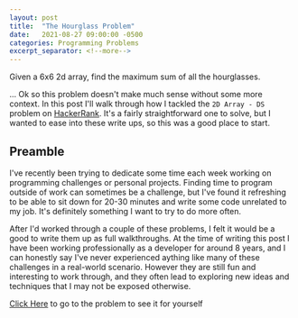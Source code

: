 ```yaml
---
layout: post
title:  "The Hourglass Problem"
date:   2021-08-27 09:00:00 -0500
categories: Programming Problems
excerpt_separator: <!--more-->
---
```


Given a 6x6 2d array, find the maximum sum of all the hourglasses.

... Ok so this problem doesn't make much sense without some more context. In this post I'll walk through how I tackled
the `2D Array - DS` problem on [HackerRank](https://www.hackerrank.com). It's a fairly straightforward one to solve,
but I wanted to ease into these write ups, so this was a good place to start.

<!--more-->

## Preamble

I've recently been trying to dedicate some time each week working on programming challenges or personal projects.
Finding time to program outside of work can sometimes be a challenge, but I've found it refreshing to be able to sit
down for 20-30 minutes and write some code unrelated to my job. It's definitely something I want to try to do more 
often.

After I'd worked through a couple of these problems, I felt it would be a good to write them up as full walkthroughs.
At the time of writing this post I have been working professionally as a developer for around 8 years, and I can 
honestly say I've never experienced aything like many of these challenges in a real-world scenario. However they are 
still fun and interesting to work through, and they often lead to exploring new ideas and techniques that I may not be
exposed otherwise.

[Click Here](https://www.hackerrank.com/challenges/2d-array/problem) to go to the problem to see it for yourself

